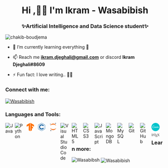 

<!--
**Wasabibish/Wasabibish** is a ✨ _special_ ✨ repository because its `README.md` (this file) appears on your GitHub profile.

Here are some ideas to get you started:

- 🔭 I’m currently working on ...
- 🌱 I’m currently learning ...
- 👯 I’m looking to collaborate on ...
- 🤔 I’m looking for help with ...
- 💬 Ask me about ...
- 📫 How to reach me: ...
- 😄 Pronouns: ...
- ⚡ Fun fact: ...
-->

### <h1 align="center">Hi ,👋🏻 I'm Ikram - Wasabibish</h1>
<h3 align="center"> ✨Artificial Intelligence and Data Science student✨</h3>

<p align="left"> <img src="https://komarev.com/ghpvc/?username=chakib-boudjema&label=Profile%20views&color=0e75b6&style=flat" alt="chakib-boudjema" /> </p>

- 🌱 I’m currently learning everything 💫

- 📫 Reach me **ikram.djeghali@gmail.com** or discord **Ikram Djeghali#8609**

- ⚡ Fun fact: I love writing.. ✍🏻

### Connect with me:
<p align="left">
<a href="https://www.linkedin.com/in/ikram-djeghali-5b101b19b/" target="blank"><img align="center" src="https://raw.githubusercontent.com/rahuldkjain/github-profile-readme-generator/master/src/images/icons/Social/linked-in-alt.svg" alt="Wasabibish" height="30" width="40" /></a>

</p>

### Languages and Tools:
<p align="left">
<img align="left" alt="Java" width="30px" src="https://www.svgrepo.com/show/303388/java-4-logo.svg" style="padding-right:0px;" />
<img align="left" alt="Python" width="26px" src="https://upload.wikimedia.org/wikipedia/commons/thumb/c/c3/Python-logo-notext.svg/1024px-Python-logo-notext.svg.png" style="padding-right:10px;" />
  <img align="left" alt="Python" width="26px" src="https://github.com/devicons/devicon/blob/v2.15.1/icons/tensorflow/tensorflow-original.svg" style="padding-right:10px;" />
 <img align="left" alt="C" width="26px" src="https://github.com/devicons/devicon/blob/v2.15.1/icons/c/c-line.svg" style="padding-right:10px;" />
  

 <img align="left" alt="Jupyter" width="26px" src="https://github.com/devicons/devicon/blob/v2.15.1/icons/jupyter/jupyter-original.svg" style="padding-right:10px;" />
<img align="left" alt="Visual Studio Code" width="26px" src="https://cdn.jsdelivr.net/gh/devicons/devicon/icons/vscode/vscode-original.svg" style="padding-right:10px;" />
  
  
<img align="left" alt="HTML5" width="26px" src="https://cdn.jsdelivr.net/gh/devicons/devicon/icons/html5/html5-original.svg" style="padding-right:10px;" />
<img align="left" alt="CSS3" width="26px" src="https://cdn.jsdelivr.net/gh/devicons/devicon/icons/css3/css3-original.svg" style="padding-right:10px;" />
<img align="left" alt="JavaScript" width="26px" src="https://cdn.jsdelivr.net/gh/devicons/devicon/icons/javascript/javascript-original.svg" style="padding-right:10px;" />

<img align="left" alt="MongoDB" width="26px" src="https://cdn.jsdelivr.net/gh/devicons/devicon/icons/mongodb/mongodb-original.svg" style="padding-right:10px;" />
<img align="left" alt="MySQL" width="26px" src="https://cdn.jsdelivr.net/gh/devicons/devicon/icons/mysql/mysql-original.svg" style="padding-right:10px;" />
  
  
<img align="left" alt="Git" width="26px" src="https://cdn.jsdelivr.net/gh/devicons/devicon/icons/git/git-original.svg" style="padding-right:10px;" />
<img align="left" alt="GitHub" width="26px" src="https://user-images.githubusercontent.com/3369400/139447912-e0f43f33-6d9f-45f8-be46-2df5bbc91289.png" style="padding-right:10px;" />
  
  <img align="left" alt="Canva" width="26px" src="https://github.com/devicons/devicon/blob/v2.15.1/icons/canva/canva-original.svg" style="padding-right:10px;" /> 
</p>
<img align="left" alt="Canva" width="26px" src="https://github.com/devicons/devicon/blob/v2.15.1/icons/latex/latex-original.svg" style="padding-right:10px;" /> 
</p><br>


### Learn more:

<p align="left"><img align="left" src="https://github-readme-stats.vercel.app/api/top-langs?username=Wasabibish&show_icons=true&locale=en&layout=compact" alt="Wasabibsh" color='black' /></p>

<p>&nbsp;<img align="center" src="https://github-readme-stats.vercel.app/api?username=Wasabibish&show_icons=true&locale=en" alt="Wasabibish" /></p>
